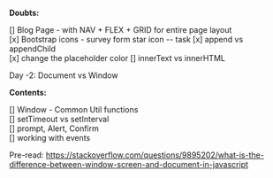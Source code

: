 **Doubts:**

[] Blog Page - with NAV + FLEX + GRID for entire page layout  
[x] Bootstrap icons - survey form star icon -- task
[x] append vs appendChild  
[x] change the placeholder color
[] innerText vs innerHTML

Day -2: Document vs Window

**Contents:**

[] Window - Common Util functions  
[] setTimeout vs setInterval  
[] prompt, Alert, Confirm  
[] working with events

Pre-read:
https://stackoverflow.com/questions/9895202/what-is-the-difference-between-window-screen-and-document-in-javascript
